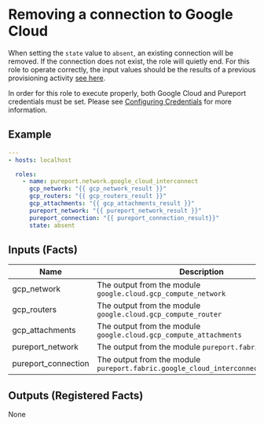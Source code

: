# Removing a connection to Google Cloud

When setting the `state` value to `absent`, an existing connection will be 
removed.  If the connection does not exist, the role will quietly end.  For
this role to operate correctly, the input values should be the results of a
previous provisioning activity [see here](add_connection.md).

In order for this role to execute properly, both Google Cloud and Pureport 
credentials must be set.  Please see [Configuring Credentials](credentials.md)
for more information.

## Example
```yaml
---
- hosts: localhost

  roles:
    - name: pureport.network.google_cloud_interconnect
      gcp_network: "{{ gcp_network_result }}"
      gcp_routers: "{{ gcp_routers_result }}"
      gcp_attachments: "{{ gcp_attachments_result }}"
      pureport_network: "{{ pureport_network_result }}"
      pureport_connection: "{{ pureport_connection_result}}"
      state: absent
```

## Inputs (Facts)

| Name                | Description                                                                       | Default | Required |
| ------------------- | --------------------------------------------------------------------------------- | ------- | -------- |
| gcp_network         | The output from the module `google.cloud.gcp_compute_network`                     | null    | yes      |
| gcp_routers         | The output from the module `google.cloud.gcp_compute_router`                      | null    | yes      |
| gcp_attachments     | The output from the module `google.cloud.gcp_compute_attachments`                 | null    | yes      |
| pureport_network    | The output from the module `pureport.fabric.network`                                | null    | yes      |
| pureport_connection | The output from the module `pureport.fabric.google_cloud_interconnect_connection` | null    | yes      |

## Outputs (Registered Facts)

None

